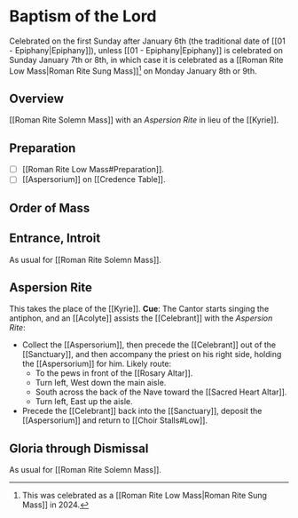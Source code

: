 # Baptism of the Lord

Celebrated on the first Sunday after January 6th (the traditional date of [[01 - Epiphany|Epiphany]]), unless [[01 - Epiphany|Epiphany]] is celebrated on Sunday January 7th or 8th, in which case it is celebrated as a [[Roman Rite Low Mass|Roman Rite Sung Mass]][^sung] on Monday January 8th or 9th.

[^sung]: This was celebrated as a [[Roman Rite Low Mass|Roman Rite Sung Mass]] in 2024.

## Overview
[[Roman Rite Solemn Mass]] with an _Aspersion Rite_ in lieu of the [[Kyrie]].

## Preparation
- [ ] [[Roman Rite Low Mass#Preparation]].
- [ ] [[Aspersorium]] on [[Credence Table]].

## Order of Mass

## Entrance, Introit
As usual for [[Roman Rite Solemn Mass]].

## Aspersion Rite
This takes the place of the [[Kyrie]]. **Cue**: The Cantor starts singing the antiphon, and an [[Acolyte]] assists the [[Celebrant]] with the _Aspersion Rite_:

- Collect the [[Aspersorium]], then precede the [[Celebrant]] out of the [[Sanctuary]], and then accompany the priest on his right side, holding the [[Aspersorium]] for him. Likely route:
	- To the pews in front of the [[Rosary Altar]].
	- Turn left, West down the main aisle.
	- South across the back of the Nave toward the [[Sacred Heart Altar]].
	- Turn left, East up the aisle.
- Precede the [[Celebrant]] back into the [[Sanctuary]], deposit the [[Aspersorium]] and return to [[Choir Stalls#Low]].

## Gloria through Dismissal
As usual for [[Roman Rite Solemn Mass]].
